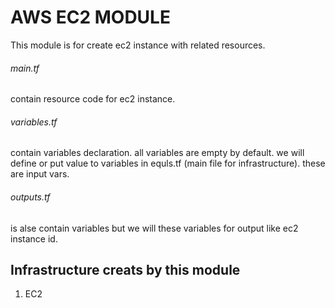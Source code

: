 AWS EC2 MODULE
==============

This module is for create ec2 instance with related resources.   

###### main.tf 
contain resource code for ec2 instance.   

###### variables.tf 
contain variables declaration. all variables are empty by default. we will define or put value to variables in equls.tf (main file for infrastructure). these are input vars.  

###### outputs.tf 
is alse contain variables but we will these variables for output like ec2 instance id.  

##  Infrastructure creats by this module  

1. EC2  
 



